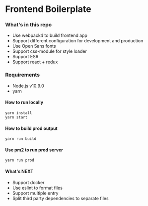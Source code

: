 # Frontend Boilerplate

### What's in this repo
- Use webpack4 to build frontend app
- Support different configuration for development and production
- Use Open Sans fonts
- Support css-module for style loader 
- Support ES6
- Support react + redux

### Requirements
 - Node.js v10.9.0
 - yarn

#### How to run locally
```
yarn install
yarn start
```

#### How to build prod output
```
yarn run build
```

#### Use pm2 to run prod server
```
yarn run prod 
```

#### What's NEXT
- Support docker
- Use eslint to format files
- Support multiple entry
- Split third party dependencies to separate files
